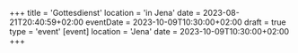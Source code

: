 +++
title = 'Gottesdienst'
location = 'in Jena'
date = 2023-08-21T20:40:59+02:00
eventDate = 2023-10-09T10:30:00+02:00
draft = true
type = 'event'
[event]
  location = 'Jena'
  date = 2023-10-09T10:30:00+02:00
+++

